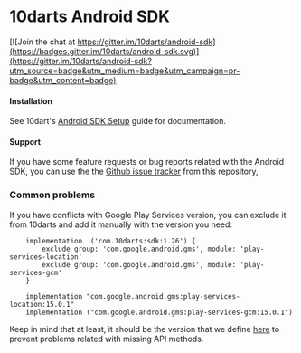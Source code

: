 # 10darts Android SDK

[![Join the chat at https://gitter.im/10darts/android-sdk](https://badges.gitter.im/10darts/android-sdk.svg)](https://gitter.im/10darts/android-sdk?utm_source=badge&utm_medium=badge&utm_campaign=pr-badge&utm_content=badge)

#### Installation

See 10dart's [Android SDK Setup](http://docs.10darts.com/tutorials/android/setup.html) guide for documentation.

#### Support

If you have some feature requests or bug reports related with the Android SDK, you can use the
the [Github issue tracker](https://github.com/10darts/android-sdk/issues) from this repository,

### Common problems ###

If you have conflicts with Google Play Services version, you can exclude it from 10darts and add it manually with the version you need:

```
    implementation  ('com.10darts:sdk:1.26') {
        exclude group: 'com.google.android.gms', module: 'play-services-location'
        exclude group: 'com.google.android.gms', module: 'play-services-gcm'
    }

    implementation "com.google.android.gms:play-services-location:15.0.1"
    implementation ("com.google.android.gms:play-services-gcm:15.0.1")
```

Keep in mind that at least, it should be the version that we define [here](https://github.com/10darts/android-TendartsSDK/blob/development/build.gradle) to prevent problems related with missing API methods.
